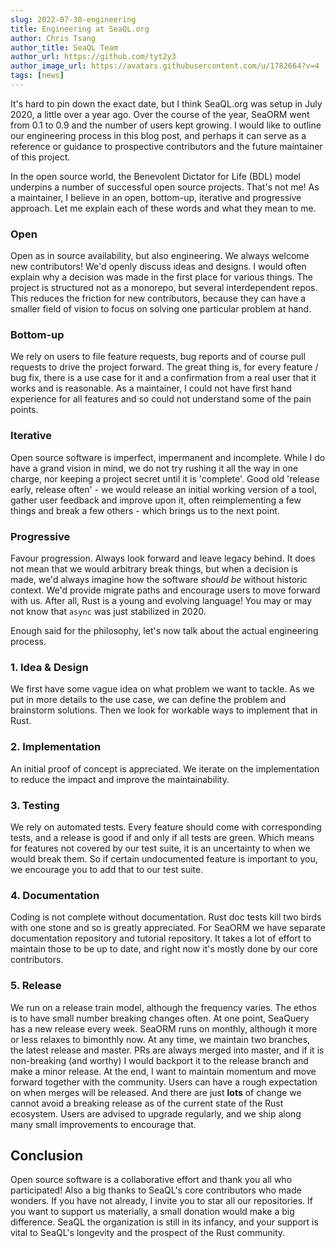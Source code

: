 ```yaml
---
slug: 2022-07-30-engineering
title: Engineering at SeaQL.org
author: Chris Tsang
author_title: SeaQL Team
author_url: https://github.com/tyt2y3
author_image_url: https://avatars.githubusercontent.com/u/1782664?v=4
tags: [news]
---
```


It's hard to pin down the exact date, but I think SeaQL.org was setup in July 2020, a little over a year ago. Over the course of the year, SeaORM went from 0.1 to 0.9 and the number of users kept growing. I would like to outline our engineering process in this blog post, and perhaps it can serve as a reference or guidance to prospective contributors and the future maintainer of this project.

In the open source world, the Benevolent Dictator for Life (BDL) model underpins a number of successful open source projects. That's not me! As a maintainer, I believe in an open, bottom-up, iterative and progressive approach. Let me explain each of these words and what they mean to me.

### Open

Open as in source availability, but also engineering. We always welcome new contributors! We'd openly discuss ideas and designs. I would often explain why a decision was made in the first place for various things. The project is structured not as a monorepo, but several interdependent repos. This reduces the friction for new contributors, because they can have a smaller field of vision to focus on solving one particular problem at hand.

### Bottom-up

We rely on users to file feature requests, bug reports and of course pull requests to drive the project forward. The great thing is, for every feature / bug fix, there is a use case for it and a confirmation from a real user that it works and is reasonable. As a maintainer, I could not have first hand experience for all features and so could not understand some of the pain points.

### Iterative

Open source software is imperfect, impermanent and incomplete. While I do have a grand vision in mind, we do not try rushing it all the way in one charge, nor keeping a project secret until it is 'complete'. Good old 'release early, release often' - we would release an initial working version of a tool, gather user feedback and improve upon it, often reimplementing a few things and break a few others - which brings us to the next point.

### Progressive

Favour progression. Always look forward and leave legacy behind. It does not mean that we would arbitrary break things, but when a decision is made, we'd always imagine how the software *should be* without historic context. We'd provide migrate paths and encourage users to move forward with us. After all, Rust is a young and evolving language! You may or may not know that `async` was just stabilized in 2020.

Enough said for the philosophy, let's now talk about the actual engineering process.

### 1. Idea & Design

We first have some vague idea on what problem we want to tackle. As we put in more details to the use case, we can define the problem and brainstorm solutions. Then we look for workable ways to implement that in Rust.

### 2. Implementation

An initial proof of concept is appreciated. We iterate on the implementation to reduce the impact and improve the maintainability.

### 3. Testing

We rely on automated tests. Every feature should come with corresponding tests, and a release is good if and only if all tests are green. Which means for features not covered by our test suite, it is an uncertainty to when we would break them. So if certain undocumented feature is important to you, we encourage you to add that to our test suite.

### 4. Documentation

Coding is not complete without documentation. Rust doc tests kill two birds with one stone and so is greatly appreciated. For SeaORM we have separate documentation repository and tutorial repository. It takes a lot of effort to maintain those to be up to date, and right now it's mostly done by our core contributors.

### 5. Release

We run on a release train model, although the frequency varies. The ethos is to have small number breaking changes often. At one point, SeaQuery has a new release every week. SeaORM runs on monthly, although it more or less relaxes to bimonthly now. At any time, we maintain two branches, the latest release and master. PRs are always merged into master, and if it is non-breaking (and worthy) I would backport it to the release branch and make a minor release. At the end, I want to maintain momentum and move forward together with the community. Users can have a rough expectation on when merges will be released. And there are just **lots** of change we cannot avoid a breaking release as of the current state of the Rust ecosystem. Users are advised to upgrade regularly, and we ship along many small improvements to encourage that.

## Conclusion

Open source software is a collaborative effort and thank you all who participated! Also a big thanks to SeaQL's core contributors who made wonders. If you have not already, I invite you to star all our repositories. If you want to support us materially, a small donation would make a big difference. SeaQL the organization is still in its infancy, and your support is vital to SeaQL's longevity and the prospect of the Rust community.